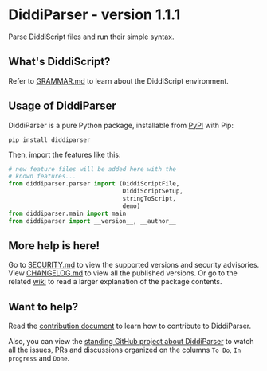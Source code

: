 # DiddiParser - version 1.1.1

Parse DiddiScript files and run their simple syntax.

## What's DiddiScript?

Refer to [GRAMMAR.md](http://github.com/diddileija/diddiparser/blob/main/GRAMMAR.md) to learn about the DiddiScript
environment.

## Usage of DiddiParser

DiddiParser is a pure Python package, installable from [PyPI](http://pypi.org/project/diddiparser) with Pip:

```
pip install diddiparser
```

Then, import the features like this:

```python
# new feature files will be added here with the
# known features...
from diddiparser.parser import (DiddiScriptFile,
                                DiddiScriptSetup,
                                stringToScript,
                                demo)
from diddiparser.main import main
from diddiparser import __version__, __author__
```

## More help is here!

Go to [SECURITY.md](http://github.com/diddileija/diddiparser/blob/main/SECURITY.md) to view the supported versions and security advisories. View [CHANGELOG.md](http://github.com/diddileija/diddiparser/blob/main/CHANGELOG.md) to view all the published versions. Or go to the related [wiki](http://github.com/diddileija/diddiparser/wiki/Home) to read a larger explanation of the package contents.

## Want to help?

Read the [contribution document](http://github.com/diddileija/diddiparser/blob/main/CONTRIBUTING.md) to learn how to contribute to DiddiParser. 

Also, you can view the 
[standing GitHub project about DiddiParser](http://github.com/users/diddileija/projects/2) to watch all the issues, PRs and discussions organized on the columns `To Do`, `In progress` and `Done`.
